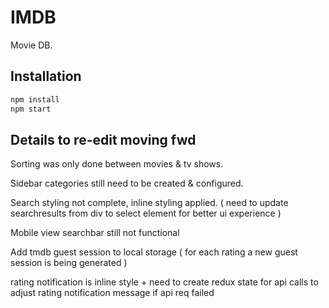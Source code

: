 # IMDB

Movie DB.

## Installation

```bash
npm install
npm start
```

## Details to re-edit moving fwd

Sorting was only done between movies & tv shows.

Sidebar categories still need to be created & configured.

Search styling not complete, inline styling applied. ( need to update searchresults from div to select element for better ui experience )

Mobile view searchbar still not functional

Add tmdb guest session to local storage ( for each rating a new guest session is being generated )

rating notification is inline style + need to create redux state for api calls to adjust rating notification message if api req failed
